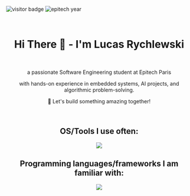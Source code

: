 ![visitor badge](https://visitor-badge.laobi.icu/badge?page_id=RychlewL.RychlewL&left_text=profile%20views)
![epitech year](https://img.shields.io/badge/epitech_studies-3_%2F_5_(years)-darkgreen)

<div align="center">
<br/>
<h1>Hi There 👋 -  I'm Lucas Rychlewski</h1>
<br/>

a passionate Software Engineering student at Epitech Paris

with hands-on experience in embedded systems, AI projects, and algorithmic problem-solving.

🚀 Let's build something amazing together!

<br/>
<h2>OS/Tools I use often:</h2>
<img src="https://skillicons.dev/icons?i=windows,linux,arch,blender,docker,git,github,vscode,cmake,md" />

<br/>
<h2>Programming languages/frameworks I am familiar with:</h2>
<img src="https://skillicons.dev/icons?i=python,c,cpp,css,html,js,nodejs,bash,haskell,regex" />

<br/>
</div>

